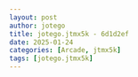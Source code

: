 ```yaml
---
layout: post
author: jotego
title: jotego.jtmx5k - 6d1d2ef
date: 2025-01-24
categories: [Arcade, jtmx5k]
tags: [jotego.jtmx5k]
---
```


